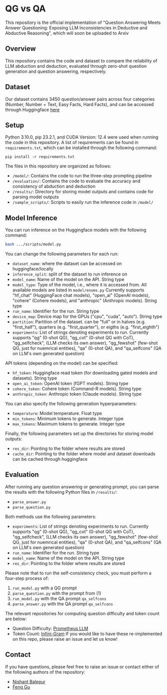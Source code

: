 # QG vs QA

This repository is the official implementation of "Question Answering Meets Answer Questioning: Exposing LLM Inconsistencies in Deductive and Abductive Reasoning", which will soon be uploaded to Arxiv

## Overview

This repository contains the code and dataset to compare the reliability of LLM abduction and deduction, evaluated through zero-shot question generation and question answering, respectively.

## Dataset

Our dataset contains 3450 question/answer pairs across four categories (Number, Number + Text, Easy Facts, Hard Facts), and can be accessed through Huggingface [here](https://huggingface.co/datasets/nbalepur/QG-vs-QA) 

## Setup

Python 3.10.0, pip 23.2.1, and CUDA Version: 12.4 were used when running the code in this repository. A list of requirements can be found in `requirements.txt`, which can be installed through the following command:

```
pip install -r requirements.txt 
```

The files in this repository are organized as follows:
* `/model/`: Contains the code to run the three-step prompting pipeline
* `/evaluation/`: Contains the code to evaluate the accuracy and consistency of abduction and deduction
* `/results/`: Directory for storing model outputs and contains code for parsing model outputs
* `/sample_scripts/`: Scripts to easily run the inference code in `/model/`

## Model Inference

You can run inference on the Huggingface models with the following command: 
```bash
bash .../scripts/model.py
```
You can change the following parameters for each run:
* `dataset_name`: where the dataset can be accessed on huggingface/locally
* `inference_split`: split of the dataset to run inference on
* `model_name`: Name of the model on the API. String type
* `model_type`: Type of the model, i.e., where it is accessed from. All available models are listed in `model/enums.py` Currently supports "hf_chat" (HuggingFace chat models), "open_ai" (OpenAI models), "cohere" (Cohere models), and "anthropic" (Anthropic models). String type
* `run_name`: Identifier for the run. String type
*  `device_map`: Device map for the GPUs ("cpu", "cuda", "auto"). String type
*  `partition`: Partition of the dataset. can be "full" or in halves (e.g. "first_half"), quarters (e.g. "first_quarter"), or eigths (e.g. "first_eighth")
*  `experiments`: List of strings denoting experiments to run. Currently supports "qg" (0-shot QG), "qg_cot" (0-shot QG with CoT), "qg_selfcheck", (LLM checks its own answer), "qg_fewshot" (few-shot QG, just for nuemrical entities),  "qa" (0-shot QA), and "qa_selfcons" (QA on LLM's own generated question)

API tokens (depending on the model) can be specified:
* `hf_token`: Huggingface read token (for downloading gated models and datasets). String type
* `open_ai_token`: OpenAI token (fGPT models). String type
* `cohere_token`: Cohere token (Command-R models). String type
* `anthropic_token`: Anthropic token (Claude models). String type

You can also specify the following generation hyperparameters:
* `temperature`: Model temperature. Float type
* `min_tokens`: Minimum tokens to generate. Integer type
* `max_tokens`: Maximum tokens to generate. Integer type

Finally, the following parameters set up the directories for storing model outputs:
* `res_dir`: Pointing to the folder where results are stored
* `cache_dir`: Pointing to the folder where model and dataset downloads can be cached through huggingface

## Evaluation

After running any question answering or generating prompt, you can parse the results with the following Python files in `/results/`:
* `parse_answer.py`
* `parse_question.py`

Both methods use the following parameters:
*  `experiments`: List of strings denoting experiments to run. Currently supports "qg" (0-shot QG), "qg_cot" (0-shot QG with CoT), "qg_selfcheck", (LLM checks its own answer), "qg_fewshot" (few-shot QG, just for nuemrical entities),  "qa" (0-shot QA), and "qa_selfcons" (QA on LLM's own generated question)
* `run_name`: Identifier for the run. String type
* `model_name`: Name of the model on the API. String type
* `res_dir`: Pointing to the folder where results are stored

Please note that to run the self-consistency check, you must perform a four-step process of:
1. `run_model.py` with a QG prompt
2. `parse_question.py` with the prompt from (1)
3. `run_model.py` with the QA prompt `qa_selfcons`
4. `parse_answer.py` with the QA prompt `qa_selfcons`

The relevant repositories for computing question difficulty and token count are below:
* Question Difficulty: [Prometheus LLM](https://github.com/prometheus-eval/prometheus-eval)
* Token Count: [Infini-Gram](https://huggingface.co/spaces/liujch1998/infini-gram)
If you would like to have these re-implemented on this repo, please raise an issue and let us know!

## Contact

If you have questions, please feel free to raise an issue or contact either of the following authors of the repository:
- [Nishant Balepur](mailto:nbalepur@umd.edu)
- [Feng Gu](mailto:fgu1@umd.edu)


